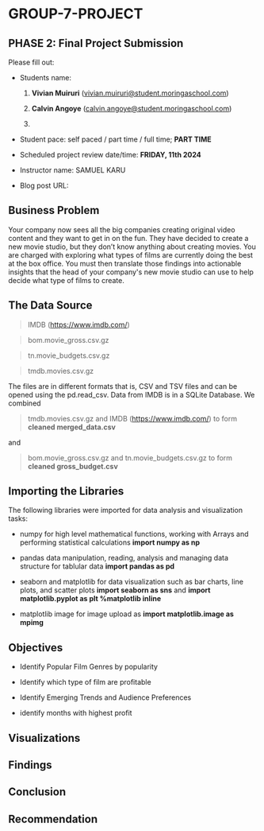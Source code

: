 # GROUP-7-PROJECT

## PHASE 2: Final Project Submission

Please fill out:
* Students name: 
	1. **Vivian Muiruri** (vivian.muiruri@student.moringaschool.com) 

	2. **Calvin Angoye** (calvin.angoye@student.moringaschool.com)

	3. 

* Student pace: self paced / part time / full time; **PART TIME**
* Scheduled project review date/time: **FRIDAY, 11th 2024**
* Instructor name: SAMUEL KARU
* Blog post URL:

## Business Problem

Your company now sees all the big companies creating original video content and they want to get in on the fun. They have decided to create a new movie studio, but they don’t know anything about creating movies. You are charged with exploring what types of films are currently doing the best at the box office. You must then translate those findings into actionable insights that the head of your company's new movie studio can use to help decide what type of films to create.

## The Data Source

> IMDB (https://www.imdb.com/)

> bom.movie_gross.csv.gz

> tn.movie_budgets.csv.gz

> tmdb.movies.csv.gz

The files are in different formats that is, CSV and TSV files and can be opened using the pd.read_csv.
Data from IMDB is in a SQLite Database. We combined 

> tmdb.movies.csv.gz and IMDB (https://www.imdb.com/) to form **cleaned merged_data.csv** 

and 

> bom.movie_gross.csv.gz and tn.movie_budgets.csv.gz to form **cleaned gross_budget.csv**


## Importing the Libraries

The following libraries were imported for data analysis and visualization tasks:

* numpy for high level mathematical functions, working with Arrays and performing statistical calculations **import numpy as np** 

* pandas data manipulation, reading, analysis and managing data structure for tablular data **import pandas as pd**  

* seaborn and matplotlib for data visualization such as bar charts, line plots, and scatter plots **import seaborn as sns** and  **import matplotlib.pyplot as plt %matplotlib inline** 

* matplotlib image for image upload as **import matplotlib.image as mpimg**


## Objectives 

* Identify Popular Film Genres by popularity

* Identify which type of film are profitable

* Identify Emerging Trends and Audience Preferences

* identify months with highest profit


## Visualizations



## Findings


## Conclusion 


## Recommendation  
    






